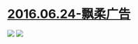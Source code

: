 # [2016.06.24-飘柔广告](http://www.bilibili.com/html/activity-Rejoice.html)
![](https://bilicoverimg.github.io/2016/2016.06.24-飘柔广告.jpg)
![](https://bilicoverimg.github.io/2016/2016.06.24-飘柔广告%28平板截图%29.jpg)